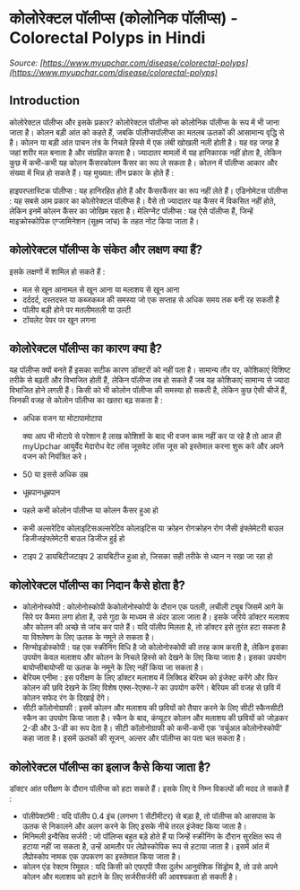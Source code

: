 # कोलोरेक्टल पॉलीप्स (कोलोनिक पॉलीप्स) - Colorectal Polyps in Hindi
_Source: [https://www.myupchar.com/disease/colorectal-polyps](https://www.myupchar.com/disease/colorectal-polyps)_

## Introduction
कोलोरेक्टल पॉलीप्स और इसके प्रकार?
कोलोरेक्टल पॉलीप्स को कोलोनिक पॉलीप्स के रूप में भी जाना जाता है। कोलन बड़ी आंत को कहते हैं, जबकि पॉलीप्सपॉलीप्स का मतलब ऊतकों की आसामान्य वृद्धि से है। कोलन या बड़ी आंत पाचन तंत्र के निचले हिस्से में एक लंबी खोखली नली होती है। यह वह जगह है जहां शरीर मल बनाता है और संग्रहित करता है।
ज्यादातर मामलों में यह हानिकारक नहीं होता है, लेकिन कुछ में कभी-कभी यह कोलन कैंसरकोलन कैंसर का रूप ले सकता है।
कोलन में पॉलीप्स आकार और संख्या में भिन्न हो सकते हैं। यह मुख्यत: तीन प्रकार के होते हैं :

हाइपरप्लास्टिक पॉलीप्स : यह हानिरहित होते हैं और कैंसरकैंसर का रूप नहीं लेते हैं।
एडिनोमेटस पॉलीप्स : यह सबसे आम प्रकार का कोलोरेक्टल पॉलीप्स है। वैसे तो ज्यादातर यह कैंसर में विकसित नहीं होते, लेकिन इनमें कोलन कैंसर का जोखिम रहता है।
मेलिग्नेंट पॉलीप्स : यह ऐसे पॉलीप्स हैं, जिन्हें माइक्रोस्कोपिक एग्जामिनेशन (सूक्ष्म जांच) के तहत नोट किया जाता है।

## कोलोरेक्टल पॉलीप्स के संकेत और लक्षण क्या हैं?
इसके लक्षणों में शामिल हो सकते हैं :
- मल से खून आनामल से खून आना या मलाशय से खून आना
- दर्ददर्द, दस्तदस्त या कब्जकब्ज की समस्या जो एक सप्ताह से अधिक समय तक बनी रह सकती है
- पॉलीप बड़ी होने पर मतलीमतली या उल्टी
- टॉयलेट पेपर पर खून लगना

## कोलोरेक्टल पॉलीप्स का कारण क्या है?
यह पॉलीप्स क्यों बनते हैं इसका सटीक कारण डॉक्टरों को नहीं पता है। सामान्य तौर पर, कोशिकाएं विशिष्ट तरीके से बढ़ती और विभाजित होती हैं, लेकिन पॉलीप्स तब हो सकते हैं जब यह कोशिकाएं सामान्य से ज्यादा विभाजित होने लगती हैं।
किसी को भी कोलोन पॉलीप्स की समस्या हो सकती है, लेकिन कुछ ऐसी चीजें हैं, जिनकी वजह से कोलोन पॉलीप्स का खतरा बढ़ सकता है :
- अधिक वजन या मोटापामोटापा

	क्या आप भी मोटापे से परेशान है लाख कोशिशों के बाद भी वजन काम नहीं कर पा रहे है तो आज ही myUpchar आयुर्वेद मेदारोध वेट लॉस जूसवेट लॉस जूस को इस्तेमाल करना शुरू करे और अपने वजन को नियंत्रित करे।
- 50 या इससे अधिक उम्र
- धूम्रपानधूम्रपान
- पहले कभी कोलोन पॉलीप्स या कोलन कैंसर हुआ हो
- कभी अल्सरेटिव कोलाइटिसअल्सरेटिव कोलाइटिस या क्रोहन रोगक्रोहन रोग जैसी इंफ्लेमेटरी बाउल डिजीजइंफ्लेमेटरी बाउल डिजीज हुई हो
- टाइप 2 डायबिटीजटाइप 2 डायबिटीज हुआ हो, जिसका सही तरीके से ध्यान न रखा जा रहा हो

## कोलोरेक्टल पॉलीप्स का निदान कैसे होता है?
- कोलोनोस्कोपी : कोलोनोस्कोपी केकोलोनोस्कोपी के दौरान एक पतली, लचीली ट्यूब जिसमें आगे के सिरे पर कैमरा लगा होता है, उसे गुदा के माध्यम से अंदर डाला जाता है। इसके जरिये डॉक्टर मलाशय और कोलन की अच्छे से जांच कर पाते हैं। यदि पॉलीप मिलता है, तो डॉक्टर इसे तुरंत हटा सकता है या विश्लेषण के लिए ऊतक के नमूने ले सकता है।
- सिग्मोइडोस्कोपी : यह एक स्क्रीनिंग विधि है जो कोलोनोस्कोपी की तरह काम करती है, लेकिन इसका उपयोग केवल मलाशय और कोलन के निचले हिस्से को देखने के लिए किया जाता है। इसका उपयोग बायोप्सीबायोप्सी या ऊतक के नमूने के लिए नहीं किया जा सकता है।
- बेरियम एनीमा : इस परीक्षण के लिए डॉक्टर मलाशय में लिक्विड बेरियम को इंजेक्ट करेंगे और फिर कोलन की छवि देखने के लिए विशेष एक्स-रेएक्स-रे का उपयोग करेंगे। बेरियम की वजह से छवि में कोलन सफेद रंग के दिखाई देंगे।
- सीटी कॉलोनोग्राफी : इसमें कोलन और मलाशय की छवियों को तैयार करने के लिए सीटी स्कैनसीटी स्कैन का उपयोग किया जाता है। स्कैन के बाद, कंप्यूटर कोलन और मलाशय की छवियों को जोड़कर 2-डी और 3-डी का रूप देता है। सीटी कॉलोनोग्राफी को कभी-कभी एक 'वर्चुअल कोलोनोस्कोपी' कहा जाता है। इसमें ऊतकों की सूजन, अल्सर और पॉलीप्स का पता चल सकता है।

## कोलोरेक्टल पॉलीप्स का इलाज कैसे किया जाता है?
डॉक्टर आंत परीक्षण के दौरान पॉलीप्स को हटा सकते हैं। इसके लिए वे निम्न विकल्पों की मदद ले सकते हैं :
- पॉलीपेक्टॉमी : यदि पॉलीप 0.4 इंच (लगभग 1 सेंटीमीटर) से बड़ा है, तो पॉलीप्स को आसपास के ऊतक से निकालने और अलग करने के लिए इसके नीचे तरल इंजेक्ट किया जाता है।
- मिनिमली इन्वैसिव सर्जरी : जो पॉलिप्स बहुत बड़े होते हैं या जिन्हें स्क्रीनिंग के दौरान सुरक्षित रूप से हटाया नहीं जा सकता है, उन्हें आमतौर पर लेप्रोस्कोपिक रूप से हटाया जाता है। इसमें आंत में लैप्रोस्कोप नामक एक उपकरण का इस्तेमाल किया जाता है।
- कोलन एंड रेक्टम रिमूवल : यदि किसी को एफएपी जैसा दुर्लभ आनुवंशिक सिंड्रोम है, तो उसे अपने कोलन और मलाशय को हटाने के लिए सर्जरीसर्जरी की आवश्यकता हो सकती है।

